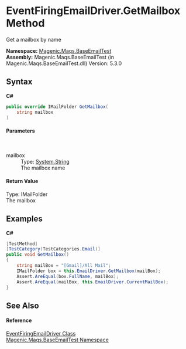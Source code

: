 # EventFiringEmailDriver.GetMailbox Method 
 

Get a mailbox by name

**Namespace:**&nbsp;<a href="#/MAQS_5/Email_AUTOGENERATED/Magenic-Maqs-BaseEmailTest_Namespace">Magenic.Maqs.BaseEmailTest</a><br />**Assembly:**&nbsp;Magenic.Maqs.BaseEmailTest (in Magenic.Maqs.BaseEmailTest.dll) Version: 5.3.0

## Syntax

**C#**<br />
``` C#
public override IMailFolder GetMailbox(
	string mailbox
)
```


#### Parameters
&nbsp;<dl><dt>mailbox</dt><dd>Type: <a href="http://msdn2.microsoft.com/en-us/library/s1wwdcbf" target="_blank">System.String</a><br />The mailbox name</dd></dl>

#### Return Value
Type: IMailFolder<br />The mailbox

## Examples

**C#**<br />
``` C#
[TestMethod]
[TestCategory(TestCategories.Email)]
public void GetMailbox()
{
    string mailBox = "[Gmail]/All Mail";
    IMailFolder box = this.EmailDriver.GetMailbox(mailBox);
    Assert.AreEqual(box.FullName, mailBox);
    Assert.AreEqual(mailBox, this.EmailDriver.CurrentMailBox);
}
```


## See Also


#### Reference
<a href="#/MAQS_5/Email_AUTOGENERATED/EventFiringEmailDriver_Class">EventFiringEmailDriver Class</a><br /><a href="#/MAQS_5/Email_AUTOGENERATED/Magenic-Maqs-BaseEmailTest_Namespace">Magenic.Maqs.BaseEmailTest Namespace</a><br />